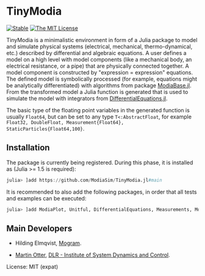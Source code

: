 # TinyModia
 
[![Stable](https://img.shields.io/badge/docs-stable-blue.svg)](https://modiasim.github.io/TinyModia.jl/stable/)
[![The MIT License](https://img.shields.io/badge/license-MIT-brightgreen.svg?style=flat-square)](https://github.com/ModiaSim/TinyModia.jl/blob/master/LICENSE.md)

TinyModia is a minimalistic environment in form of a Julia package to model and simulate physical systems (electrical, mechanical, thermo-dynamical, etc.) described by differential and algebraic equations. A user defines a model on a high level with model components (like a mechanical body, an electrical resistance, or a pipe) that are physically connected together. A model component is constructed by "expression = expression" equations. The defined model is symbolically processed (for example, equations might be analytically differentiated) with algorithms from package [ModiaBase.jl](https://github.com/ModiaSim/ModiaBase.jl). From the transformed model a Julia function is generated that is used to simulate the model with integrators from [DifferentialEquations.jl](https://github.com/SciML/DifferentialEquations.jl). 
 
 
The basic type of the floating point variables in the generated function is usually `Float64`, 
but can be set to any type `T<:AbstractFloat`, for example 
`Float32, DoubleFloat, Measurement{Float64}, StaticParticles{Float64,100}`.

## Installation

The package is currently being registered. During this phase, it is installed as
(Julia >= 1.5 is required):

```julia
julia> ]add https://github.com/ModiaSim/TinyModia.jl#main
```

It is recommended to also add the following packages, in order that all tests and examples can be executed:

```julia
julia> ]add ModiaPlot, Unitful, DifferentialEquations, Measurements, MonteCarloMeasurements, Distributions
```

## Main Developers

- Hilding Elmqvist, [Mogram](http://www.mogram.net/).

- [Martin Otter](https://rmc.dlr.de/sr/en/staff/martin.otter/),
  [DLR - Institute of System Dynamics and Control](https://www.dlr.de/sr/en).

License: MIT (expat)

